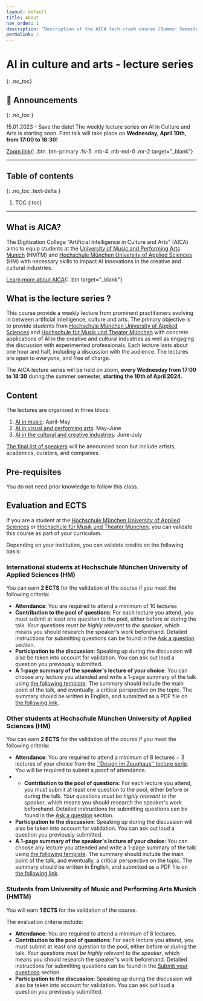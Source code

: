 ```yaml
---
layout: default
title: About
nav_order: 1
description: "Description of the AICA tech crash course (Summer Semester 2024)"
permalink: /
---
```


# AI in culture and arts - lecture series
{: .no_toc}


## 📰 Announcements
{: .no_toc }

15.01.2023 - Save the date! The weekly lecture series on AI in Culture and Arts is starting soon. First talk will take place on **Wednesday, April 10th, from 17:00 to 18:30**!

<!-- A big zoom link button -->
[Zoom link](){: .btn .btn-primary .fs-5 .mb-4 .mb-md-0 .mr-2 target="_blank"}

---

## Table of contents
{: .no_toc .text-delta }

1. TOC
{:toc}

---
## What is AICA? 

The Digitization College "Artificial Intelligence in Culture and Arts" (AICA) aims to equip students at the [University of Music and Performing Arts Munich](https://hmtm.de/) (HMTM) and [Hochschule München University of Applied Sciences](https://www.hm.edu/en/index.en.html) (HM) with necessary skills to impact AI innovations in the creative and cultural industries.

[Learn more about AICA](https://www.wavelab.io/aica/){: .btn target="_blank"}


## What is the lecture series ?

This course provide a weekly lecture from prominent practitioners evolving in between artificial intelligence, culture and arts. The primary objective is to provide students from [Hochschule München University of Applied Sciences](https://www.hm.edu/) and [Hochschule für Musik und Theater München](https://hmtm.de/) with concrete applications of AI in the creative and cultural industries as well as engaging the discussion with experimented professionals. Each lecture lasts about one hour and half, including a discussion with the audience. The lectures are open to everyone, and free of charge. 

The AICA lecture series will be held on zoom, **every Wednesday from 17:00 to 18:30** during the summer semester, **starting the 10th of April 2024**.


## Content

The lectures are organised in three blocs:

1. [AI in music](/program/#bloc-1-ai-in-music): April-May
2. [AI in visual and performing arts](program/#bloc-2-ai-in-visual-and-performing-arts): May-June
3. [AI in the cultural and creative industries](program/#bloc-3-ai-in-the-creative-and-cultural-industries): June-July

[The final list of speakers](speakers) will be announced soon but include artists, academics, curators, and companies.

## Pre-requisites

You do not need prior knowledge to follow this class.


## Evaluation and ECTS

If you are a student at the [Hochschule München University of Applied Sciences](https://www.hm.edu/) or [Hochschule für Musik und Theater München](https://hmtm.de/), you can validate this course as part of your curriculum.

Depending on your institution, you can validate credits on the following basis:

### International students at Hochschule München University of Applied Sciences (HM)
You can earn **2 ECTS** for the validation of the course if you meet the following criteria:
- **Attendance**: You are required to attend a minimum of 10 lectures
- **Contribution to the pool of questions**: For each lecture you attend, you must submit at least one question to the pool, either before or during the talk. *Your questions must be highly relevant to the speaker*, which means you should research the speaker's work beforehand. Detailed instructions for submitting questions can be found in the [Ask a question](#ask-a-question) section.
- **Participation to the discussion**: Speaking up during the discussion will also be taken into account for validation. You can ask out loud a question you previously submitted.
- **A 1-page summary of the speaker's lecture of your choice**: You can choose any lecture you attended and write a 1-page summary of the talk using [the following template](). The summary should include the main point of the talk, and eventually, a critical perspective on the topic. The summary should be written in English, and submitted as a PDF file on [the following link]().

### Other students at Hochschule München University of Applied Sciences (HM) 
You can earn **2 ECTS** for the validation of the course if you meet the following criteria:
- **Attendance**: You are required to attend a minimum of 8 lectures + 3 lectures of your choice from the [``Design im Zeughaus'' lecture serie](https://designimzeughaus.hm.edu/). You will be required to submit a proof of attendance.
- - **Contribution to the pool of questions**: For each lecture you attend, you must submit at least one question to the pool, either before or during the talk. *Your questions must be highly relevant to the speaker*, which means you should research the speaker's work beforehand. Detailed instructions for submitting questions can be found in the [Ask a question](#ask-a-question) section.
- **Participation to the discussion**: Speaking up during the discussion will also be taken into account for validation. You can ask out loud a question you previously submitted.
- **A 1-page summary of the speaker's lecture of your choice**: You can choose any lecture you attended and write a 1-page summary of the talk using [the following template](). The summary should include the main point of the talk, and eventually, a critical perspective on the topic. The summary should be written in English, and submitted as a PDF file on [the following link]().

### Students from University of Music and Performing Arts Munich (HMTM)
You will earn **1 ECTS** for the validation of the course.

The evaluation criteria include:
- **Attendance**: You are required to attend a minimum of 8 lectures.
- **Contribution to the pool of questions**: For each lecture you attend, you must submit at least one question to the pool, either before or during the talk. *Your questions must be highly relevant to the speaker*, which means you should research the speaker's work beforehand. Detailed instructions for submitting questions can be found in the [Submit your questions]() section.
- **Participation to the discussion**: Speaking up during the discussion will also be taken into account for validation. You can ask out loud a question you previously submitted.
